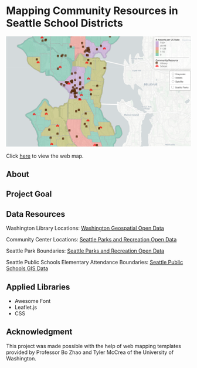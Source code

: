 # Mapping Community Resources in Seattle School Districts

![Screenshot of the web map](img/web_map_screenshot.png)

Click [here](https://tmroach.github.io/library-distribution-seattle-school-districts/) to view the web map.

## About



## Project Goal

## Data Resources

Washington Library Locations: [Washington Geospatial Open Data](https://geo.wa.gov/datasets/washington-library-locations?geometry=-127.779%2C45.964%2C-113.903%2C48.572&showData=true)

Community Center Locations: [Seattle Parks and Recreation Open Data](https://data.seattle.gov/Parks-and-Recreation/Seattle-Parks-and-Recreation-GIS-Map-Layer-Shapefi/q59g-r5pd)

Seattle Park Boundaries: [Seattle Parks and Recreation Open Data](https://data.seattle.gov/Parks-and-Recreation/Seattle-Parks-and-Recreation-GIS-Map-Layer-Shapefi/ptpk-refv)

Seattle Public Schools Elementary Attendance Boundaries: [Seattle Public Schools GIS Data](https://www.seattleschools.org/departments/enrollment_planning/enrollment_data/maps)



## Applied Libraries

- Awesome Font
- Leaflet.js
- CSS

## Acknowledgment

This project was made possible with the help of web mapping templates provided by Professor Bo Zhao and Tyler McCrea of the University of Washington.
